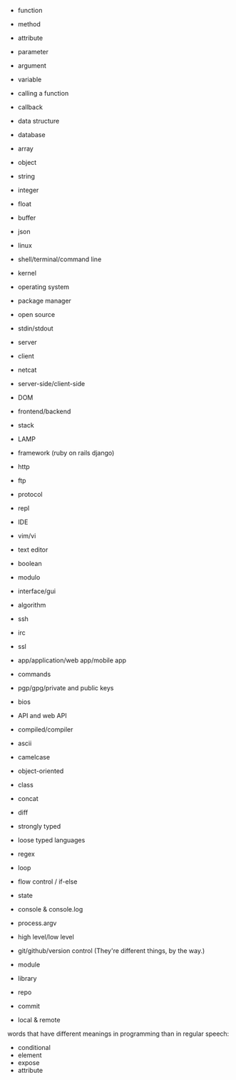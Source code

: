 * function
* method
* attribute
* parameter
* argument
* variable
* calling a function
* callback

* data structure
* database
* array
* object
* string
* integer
* float
* buffer
* json

* linux
* shell/terminal/command line
* kernel
* operating system
* package manager
* open source
* stdin/stdout

* server
* client
* netcat
* server-side/client-side
* DOM
* frontend/backend
* stack
* LAMP
* framework (ruby on rails django)
* http
* ftp
* protocol

* repl
* IDE
* vim/vi
* text editor

* boolean
* modulo
* interface/gui
* algorithm
* ssh
* irc
* ssl
* app/application/web app/mobile app
* commands
* pgp/gpg/private and public keys
* bios
* API and web API
* compiled/compiler
* ascii
* camelcase
* object-oriented
* class
* concat
* diff
* strongly typed
* loose typed languages
* regex
* loop
* flow control / if-else
* state
* console & console.log
* process.argv
* high level/low level

* git/github/version control (They're different things, by the way.)
* module
* library
* repo
* commit
* local & remote

words that have different meanings in programming than in regular speech:
* conditional
* element
* expose
* attribute
